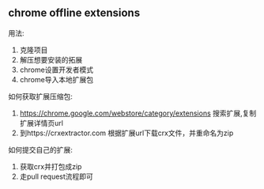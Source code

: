 chrome offline extensions
---

用法:

1. 克隆项目
2. 解压想要安装的拓展
3. chrome设置开发者模式
4. chrome导入本地扩展包


如何获取扩展压缩包:

1. https://chrome.google.com/webstore/category/extensions 搜索扩展,复制扩展详情页url
2. 到https://crxextractor.com 根据扩展url下载crx文件，并重命名为zip


如何提交自己的扩展:

1. 获取crx并打包成zip
2. 走pull request流程即可